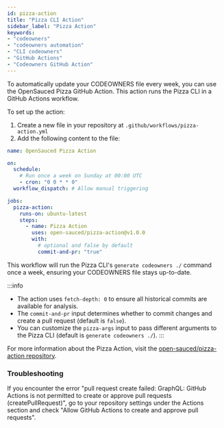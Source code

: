 ```yaml
---
id: pizza-action
title: "Pizza CLI Action"
sidebar_label: "Pizza Action"
keywords: 
- "codeowners" 
- "codeowners automation" 
- "CLI codeowners" 
- "GitHub Actions"
- "Codeowners GitHub Action"
---
```


To automatically update your CODEOWNERS file every week, you can use the OpenSauced Pizza GitHub Action. This action runs the Pizza CLI in a GitHub Actions workflow.

To set up the action:

1. Create a new file in your repository at `.github/workflows/pizza-action.yml`
2. Add the following content to the file:

```yaml
name: OpenSauced Pizza Action

on:
  schedule:
    # Run once a week on Sunday at 00:00 UTC
    - cron: "0 0 * * 0"
  workflow_dispatch: # Allow manual triggering

jobs:
  pizza-action:
    runs-on: ubuntu-latest
    steps:
      - name: Pizza Action
        uses: open-sauced/pizza-action@v1.0.0
        with:
          # optional and false by default
          commit-and-pr: "true"
```

This workflow will run the Pizza CLI's `generate codeowners ./` command once a week, ensuring your CODEOWNERS file stays up-to-date.

:::info
- The action uses `fetch-depth: 0` to ensure all historical commits are available for analysis.
- The `commit-and-pr` input determines whether to commit changes and create a pull request (default is `false`).
- You can customize the `pizza-args` input to pass different arguments to the Pizza CLI (default is `generate codeowners ./`).
:::

For more information about the Pizza Action, visit the [open-sauced/pizza-action repository](https://github.com/open-sauced/pizza-action).

### Troubleshooting

If you encounter the error "pull request create failed: GraphQL: GitHub Actions is not permitted to create or approve pull requests (createPullRequest)", go to your repository settings under the Actions section and check "Allow GitHub Actions to create and approve pull requests".